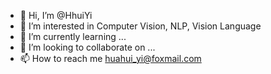 - 👋 Hi, I’m @HhuiYi
- 👀 I’m interested in Computer Vision, NLP, Vision Language
- 🌱 I’m currently learning ...
- 💞️ I’m looking to collaborate on ...
- 📫 How to reach me huahui_yi@foxmail.com

<!---
HhuiYi/HhuiYi is a ✨ special ✨ repository because its `README.md` (this file) appears on your GitHub profile.
You can click the Preview link to take a look at your changes.
--->
